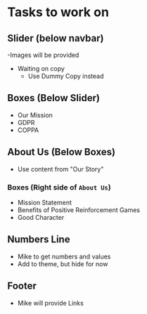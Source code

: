 # Tasks to work on

## Slider (below navbar)

-Images will be provided
- Waiting on copy
    - Use Dummy Copy instead

## Boxes (Below Slider)

- Our Mission
- GDPR
- COPPA

## About Us (Below Boxes)

- Use content from "Our Story"

### Boxes (Right side of `About Us`)

- Mission Statement
- Benefits of Positive Reinforcement Games
- Good Character

## Numbers Line

- Mike to get numbers and values
- Add to theme, but hide for now

## Footer

- Mike will provide Links